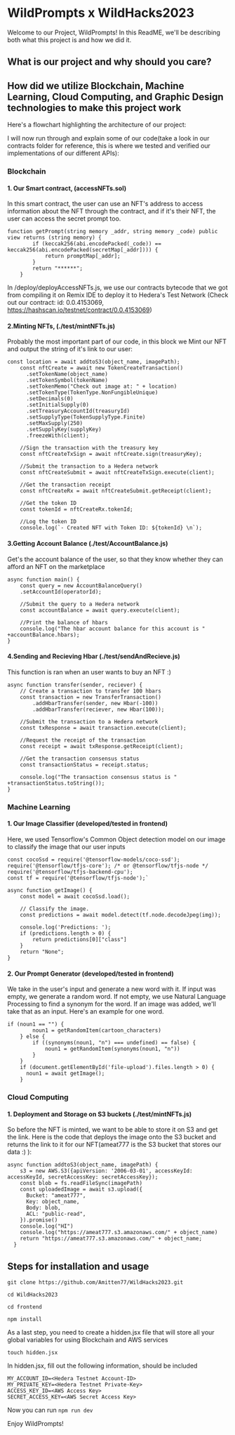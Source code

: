 # WildPrompts x WildHacks2023

Welcome to our Project, WildPrompts! In this ReadME, we'll be describing both what this project is and how we did it. 

## What is our project and why should you care?

## How did we utilize Blockchain, Machine Learning, Cloud Computing, and Graphic Design technologies to make this project work

Here's a flowchart highlighting the architecture of our project:


I will now run through and explain some of our code(take a look in our contracts folder for reference, this is where we tested and verified our implementations of our different APIs):

### Blockchain

#### 1. Our Smart contract, (accessNFTs.sol)

In this smart contract, the user can use an NFT's address to access information about the NFT through the contract, and if it's their NFT, the user can access the secret prompt too. 

```
function getPrompt(string memory _addr, string memory _code) public view returns (string memory) {
        if (keccak256(abi.encodePacked(_code)) == keccak256(abi.encodePacked(secretMap[_addr]))) {
            return promptMap[_addr];
        }
        return "******";
    }
```

In /deploy/deployAccessNFTs.js, we use our contracts bytecode that we got from compiling it on Remix IDE to deploy it to Hedera's Test Network (Check out our contract: id: 0.0.4153069, https://hashscan.io/testnet/contract/0.0.4153069)

#### 2.Minting NFTs, (./test/mintNFTs.js)

Probably the most important part of our code, in this block we Mint our NFT and output the string of it's link to our user:

```
const location = await addtoS3(object_name, imagePath);
    const nftCreate = await new TokenCreateTransaction()
      .setTokenName(object_name)
      .setTokenSymbol(tokenName)
      .setTokenMemo("Check out image at: " + location)
      .setTokenType(TokenType.NonFungibleUnique)
      .setDecimals(0)
      .setInitialSupply(0)
      .setTreasuryAccountId(treasuryId)
      .setSupplyType(TokenSupplyType.Finite)
      .setMaxSupply(250)
      .setSupplyKey(supplyKey)
      .freezeWith(client);
  
    //Sign the transaction with the treasury key
    const nftCreateTxSign = await nftCreate.sign(treasuryKey);
  
    //Submit the transaction to a Hedera network
    const nftCreateSubmit = await nftCreateTxSign.execute(client);
  
    //Get the transaction receipt
    const nftCreateRx = await nftCreateSubmit.getReceipt(client);
  
    //Get the token ID
    const tokenId = nftCreateRx.tokenId;
  
    //Log the token ID
    console.log(`- Created NFT with Token ID: ${tokenId} \n`);
```

#### 3.Getting Account Balance (./test/AccountBalance.js)

Get's the account balance of the user, so that they know whether they can afford an NFT on the marketplace

```
async function main() {
    const query = new AccountBalanceQuery()
    .setAccountId(operatorId);

    //Submit the query to a Hedera network
    const accountBalance = await query.execute(client);

    //Print the balance of hbars
    console.log("The hbar account balance for this account is " +accountBalance.hbars); 
}
```

#### 4.Sending and Recieving Hbar (./test/sendAndRecieve.js)

This function is ran when an user wants to buy an NFT :) 

```
async function transfer(sender, reciever) {
    // Create a transaction to transfer 100 hbars
    const transaction = new TransferTransaction()
        .addHbarTransfer(sender, new Hbar(-100))
        .addHbarTransfer(reciever, new Hbar(100));
        
    //Submit the transaction to a Hedera network
    const txResponse = await transaction.execute(client);

    //Request the receipt of the transaction
    const receipt = await txResponse.getReceipt(client);

    //Get the transaction consensus status
    const transactionStatus = receipt.status;

    console.log("The transaction consensus status is " +transactionStatus.toString());
}
```

### Machine Learning

#### 1. Our Image Classifier (developed/tested in frontend)

Here, we used Tensorflow's Common Object detection model on our image to classify the image that our user inputs

```
const cocoSsd = require('@tensorflow-models/coco-ssd');
require('@tensorflow/tfjs-core'); /* or @tensorflow/tfjs-node */
require('@tensorflow/tfjs-backend-cpu');
const tf = require('@tensorflow/tfjs-node');`

async function getImage() {
    const model = await cocoSsd.load();

    // Classify the image.
    const predictions = await model.detect(tf.node.decodeJpeg(img));

    console.log('Predictions: ');
    if (predictions.length > 0) {
        return predictions[0]["class"]
    }
    return "None";
}
```

#### 2. Our Prompt Generator (developed/tested in frontend)

We take in the user's input and generate a new word with it. If input was empty, we generate a random word. If not empty, we use Natural Language Processing to find a synonym for the word. If an image was added, we'll take that as an input. Here's an example for one word.

```
if (noun1 == "") {
        noun1 = getRandomItem(cartoon_characters)
    } else {
        if ((synonyms(noun1, "n") === undefined) == false) {
            noun1 = getRandomItem(synonyms(noun1, "n"))
        }
    }
    if (document.getElementById('file-upload').files.length > 0) {
      noun1 = await getImage();
    }
```


### Cloud Computing

#### 1. Deployment and Storage on S3 buckets (./test/mintNFTs.js)

So before the NFT is minted, we want to be able to store it on S3 and get the link. Here is the code that deploys the image onto the S3 bucket and returns the link to it for our NFT(ameat777 is the S3 bucket that stores our data :) ):

```
async function addtoS3(object_name, imagePath) {
    s3 = new AWS.S3({apiVersion: '2006-03-01', accessKeyId: accessKeyId, secretAccessKey: secretAccessKey});
    const blob = fs.readFileSync(imagePath)
    const uploadedImage = await s3.upload({
      Bucket: "ameat777",
      Key: object_name,
      Body: blob,
      ACL: "public-read",
    }).promise()
    console.log("HI")
    console.log("https://ameat777.s3.amazonaws.com/" + object_name)
    return "https://ameat777.s3.amazonaws.com/" + object_name;
  }
```

## Steps for installation and usage

`git clone https://github.com/Amitten77/WildHacks2023.git`

`cd WildHacks2023`

`cd frontend`

`npm install`

As a last step, you need to create a hidden.jsx file that will store all your global variables for using Blockchain and AWS services

`touch hidden.jsx`

In hidden.jsx, fill out the following information, should be included

```
MY_ACCOUNT_ID=<Hedera Testnet Account-ID>
MY_PRIVATE_KEY=<Hedera Testnet Private-Key>
ACCESS_KEY_ID=<AWS Access Key>
SECRET_ACCESS_KEY=<AWS Secret Access Key>
```

Now you can run 
`npm run dev`

Enjoy WildPrompts!
